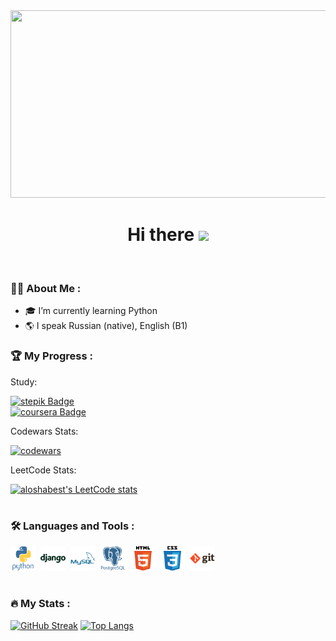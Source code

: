 
<div align="center">
  <img src="https://media.giphy.com/media/dWesBcTLavkZuG35MI/giphy.gif" width="600" height="300"/>
</div>

<h1 align="center">
  Hi there 
  <img src="https://media.giphy.com/media/hvRJCLFzcasrR4ia7z/giphy.gif" width="30px"/>
</h1>

<div id="badges" align="center">
  <img src="https://badges.pufler.dev/visits/aloshabest/aloshabest" alt=""/>
</div>

### :man_technologist: About Me : 
- :mortar_board: I’m currently learning Python
- :earth_americas: I speak Russian (native), English (B1)

### :trophy: My Progress : 

Study:

<div id="badges">
  <a href="https://stepik.org/users/207404328">
    <img src="https://img.shields.io/badge/stepik-black?style=for-the-badge&logo=stepik&logoColor=white" alt="stepik Badge"/>
  </a>
</div>

<div id="badges">
  <a href="https://coursera.org/verify/7U6QFWLXNF5R">
    <img src="https://img.shields.io/badge/coursera-blue?style=for-the-badge&logo=courserak&logoColor=white" alt="coursera Badge"/>
  </a>
</div>


Codewars Stats:

[![codewars](https://www.codewars.com/users/aloshabest/badges/large)](https://www.codewars.com/users/aloshabest)


LeetCode Stats:

<!-- <a href="https://github.com/KnlnKS/leetcode-stats">
  <img alt="LeetCode Stat Card" src="https://apu5rh8gxk.execute-api.us-east-1.amazonaws.com/default/leetcode-stats?username=aloshabest" width="400"/>
</a> -->

[![aloshabest's LeetCode stats](https://leetcode-stats-six.vercel.app/api?username=aloshabest&theme=dark)](https://github.com/aloshabest/leetcode-stats)

<h1>
  <width="30px"/>
</h1>

### :hammer_and_wrench: Languages and Tools :
<div>
  <img src="https://github.com/devicons/devicon/blob/master/icons/python/python-original-wordmark.svg" title="Python" alt="Python" width="40" height="40"/>&nbsp;
  <img src="https://github.com/devicons/devicon/blob/master/icons/django/django-plain-wordmark.svg" title="Django" alt="Django" width="40" height="40"/>&nbsp;
  <img src="https://github.com/devicons/devicon/blob/master/icons/mysql/mysql-plain-wordmark.svg" title="mysql" alt="mysql" width="40" height="40"/>&nbsp;
  <img src="https://github.com/devicons/devicon/blob/master/icons/postgresql/postgresql-plain-wordmark.svg" title="postgresql" alt="postgresql" width="40" height="40"/>&nbsp;
  <img src="https://github.com/devicons/devicon/blob/master/icons/html5/html5-original-wordmark.svg" title="postgresql" alt="postgresql" width="40" height="40"/>&nbsp;
  <img src="https://github.com/devicons/devicon/blob/master/icons/css3/css3-original-wordmark.svg" title="postgresql" alt="postgresql" width="40" height="40"/>&nbsp;
  <img src="https://github.com/devicons/devicon/blob/master/icons/git/git-original-wordmark.svg" title="postgresql" alt="postgresql" width="40" height="40"/>&nbsp;
</div>

<h1>
  <width="30px"/>
</h1>

### :fire: My Stats :

[![GitHub Streak](http://github-readme-streak-stats.herokuapp.com?user=aloshabest&theme=dark&background=000000)](https://git.io/streak-stats)
[![Top Langs](https://github-readme-stats.vercel.app/api/top-langs/?username=aloshabest&layout=compact&theme=vision-friendly-dark)](https://github.com/anuraghazra/github-readme-stats)



